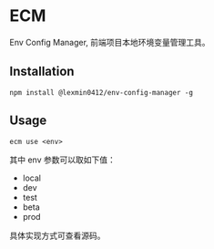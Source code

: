 # ECM

Env Config Manager, 前端项目本地环境变量管理工具。

## Installation

```shell
npm install @lexmin0412/env-config-manager -g
```

## Usage

```shell
ecm use <env>
```

其中 env 参数可以取如下值：

- local
- dev
- test
- beta
- prod

具体实现方式可查看源码。
